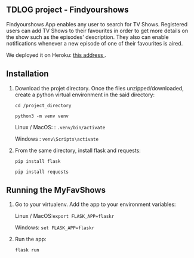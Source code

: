 ## TDLOG project - Findyourshows

Findyourshows App enables any user to search for TV Shows. 
Registered users can add TV Shows to their favourites in order to get more details on the show such as the episodes' description.
They also can enable notifications whenever a new episode of one of their favourites is aired.

We deployed it on Heroku: <a href='https://findyourshows.herokuapp.com'> this address <a/>.

## Installation
1. Download the projet directory. Once the files unzipped/downloaded, create a python virtual environment in the said directory: 

	`cd /project_directory`
	
	`python3 -m venv venv`
	
	Linux / MacOS: : `.venv/bin/activate`

	Windows : `venv\Scripts\activate`


2. From the same directory, install flask and requests:

	`pip install flask`

	`pip install requests`
  
  
## Running the MyFavShows
   
1. Go to your virtualenv. Add the app to your environment variables:

	Linux / MacOS:`export FLASK_APP=flaskr`
	
	Windows: `set FLASK_APP=flaskr`

2. Run the app:

	`flask run`


